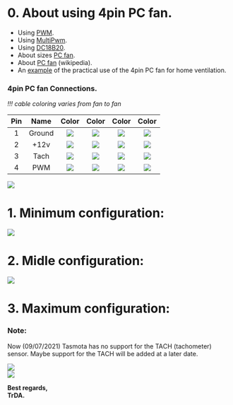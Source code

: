 # 0. About using 4pin PC fan.

- Using [PWM](https://tasmota.github.io/docs/Commands/#pwm).
- Using [MultiPwm](https://tasmota.github.io/docs/Commands/#setoption68).
- Using [DC18B20](https://tasmota.github.io/docs/DS18x20/).  
- About sizes [PC fan](https://digitalworld839.com/computer-case-fan-sizes/).  
- About [PC fan](https://en.wikipedia.org/wiki/Computer_fan) (wikipedia).  
- An [example](https://www.thingiverse.com/thing:4163250) of the practical use of the 4pin PC fan for home ventilation.  

### 4pin PC fan Connections.     
*!!! cable coloring varies from fan to fan*   

Pin|Name|Color|Color|Color|Color|  
:-:|:-:|:-:|:-:|:-:|:-:|  
|1|Ground|![](https://img.shields.io/static/v1?label=&message=BLACK&color=black)|![](https://img.shields.io/static/v1?label=&message=BLACK&color=black)|![](https://img.shields.io/static/v1?label=&message=GREY&color=lightgrey)|![](https://img.shields.io/static/v1?label=&message=BLACK&color=black)|   
|2|+12v|![](https://img.shields.io/static/v1?label=&message=RED&color=darkred)|![](https://img.shields.io/static/v1?label=&message=BLACK&color=black)|![](https://img.shields.io/static/v1?label=&message=GREY&color=lightgrey)|![](https://img.shields.io/static/v1?label=&message=YELLOW&color=yellow)|   
|3|Tach|![](https://img.shields.io/static/v1?label=&message=YELLOW&color=yellow)|![](https://img.shields.io/static/v1?label=&message=BLACK&color=black)|![](https://img.shields.io/static/v1?label=&message=GREY&color=lightgrey)|![](https://img.shields.io/static/v1?label=&message=GREEN&color=greem)   
|4|PWM|![](https://img.shields.io/static/v1?label=&message=BLUE&color=darkblue)|![](https://img.shields.io/static/v1?label=&message=BLACK&color=black)|![](https://img.shields.io/static/v1?label=&message=GREY&color=lightgrey)|![](https://img.shields.io/static/v1?label=&message=BLUE&color=darkblue)|   

![](https://raw.githubusercontent.com/TrDA-hab/Projects/master/PC%20fan/500-1.jpg)  


# 1. Minimum configuration:  

![](https://raw.githubusercontent.com/TrDA-hab/Projects/master/PC%20fan/501.jpg)  

# 2. Midle configuration:  

![](https://raw.githubusercontent.com/TrDA-hab/Projects/master/PC%20fan/502.jpg)  

# 3. Maximum configuration:  

### Note:
Now (09/07/2021) Tasmota has no support for the TAСH (tachometer) sensor. Maybe support for the TAСH will be added at a later date.

![](https://raw.githubusercontent.com/TrDA-hab/Projects/master/PC%20fan/503.jpg)  
![](https://raw.githubusercontent.com/TrDA-hab/Projects/master/PC%20fan/504.jpg)  

**Best regards,  
TrDA.**
